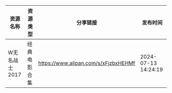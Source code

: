 | 资源名称      | 资源类型   | 分享链接                                 | 发布时间                |
| --------- | ------ | ------------------------------------ | ------------------- |
| W无名战士2017 | 经典电影合集 | https://www.alipan.com/s/xFjzbxHEHMf | 2024-07-13 14:24:19 |
